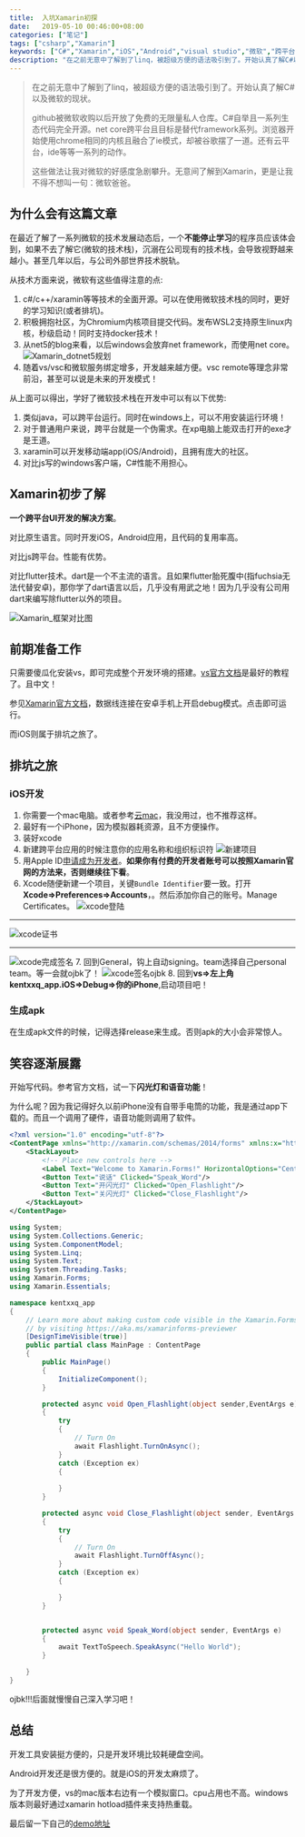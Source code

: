```yaml
---
title:  入坑Xamarin初探
date:   2019-05-10 00:46:00+08:00
categories: ["笔记"]
tags: ["csharp","Xamarin"]
keywords: ["C#","Xamarin","iOS","Android","visual studio","微软","跨平台开发"]
description: "在之前无意中了解到了linq，被超级方便的语法吸引到了。开始认真了解C#以及微软的现状。github被微软收购以后开放了免费的无限量私人仓库。C#自举且一系列生态代码完全开源。net core跨平台且目标是替代framework系列。浏览器开始使用chrome相同的内核且融合了ie模式，却被谷歌摆了一道。还有云平台，ide等等一系列的动作。这些做法让我对微软的好感度急剧攀升。无意间了解到Xamarin，更是让我不得不想叫一句：微软爸爸。"
---
```





> 在之前无意中了解到了linq，被超级方便的语法吸引到了。开始认真了解C#以及微软的现状。
>
> github被微软收购以后开放了免费的无限量私人仓库。C#自举且一系列生态代码完全开源。net core跨平台且目标是替代framework系列。浏览器开始使用chrome相同的内核且融合了ie模式，却被谷歌摆了一道。还有云平台，ide等等一系列的动作。
>
> 这些做法让我对微软的好感度急剧攀升。无意间了解到Xamarin，更是让我不得不想叫一句：微软爸爸。


## 为什么会有这篇文章

在最近了解了一系列微软的技术发展动态后，一个**不能停止学习**的程序员应该体会到，如果不去了解它(微软的技术栈)，沉溺在公司现有的技术栈，会导致视野越来越小。甚至几年以后，与公司外部世界技术脱轨。

从技术方面来说，微软有这些值得注意的点:

1. c#/c++/xaramin等等技术的全面开源。可以在使用微软技术栈的同时，更好的学习知识(或者排坑)。
2. 积极拥抱社区，为Chromium内核项目提交代码。发布WSL2支持原生linux内核，秒级启动！同时支持docker技术！
3. 从net5的blog来看，以后windows会放弃net framework，而使用net core。
![Xamarin_dotnet5规划](/images/csharp/Xamarin_dotnet5规划.png)
4. 随着vs/vsc和微软服务绑定增多，开发越来越方便。vsc remote等理念非常前沿，甚至可以说是未来的开发模式！

从上面可以得出，学好了微软技术栈在开发中可以有以下优势:

1. 类似java，可以跨平台运行。同时在windows上，可以不用安装运行环境！
2. 对于普通用户来说，跨平台就是一个伪需求。在xp电脑上能双击打开的exe才是王道。
3. xaramin可以开发移动端app(iOS/Android)，且拥有庞大的社区。
4. 对比js写的windows客户端，C#性能不用担心。


## Xamarin初步了解

**一个跨平台UI开发的解决方案**。

对比原生语言。同时开发iOS，Android应用，且代码的复用率高。

对比js跨平台。性能有优势。

对比flutter技术。dart是一个不主流的语言。且如果flutter胎死腹中(指fuchsia无法代替安卓)，那你学了dart语言以后，几乎没有用武之地！因为几乎没有公司用dart来编写除flutter以外的项目。

![Xamarin_框架对比图](/images/csharp/Xamarin_框架对比图.png)

## 前期准备工作

只需要傻瓜化安装vs，即可完成整个开发环境的搭建。[vs官方文档](https://docs.microsoft.com/zh-cn/visualstudio/products/?view=vs-2019)是最好的教程了。且中文！

参见[Xamarin官方文档](https://docs.microsoft.com/zh-cn/xamarin/get-started/first-app/?pivots=windows)，数据线连接在安卓手机上开启debug模式。点击即可运行。

而iOS则属于排坑之旅了。

## 排坑之旅

### iOS开发

1. 你需要一个mac电脑。或者参考[云mac](https://www.macincloud.com/)，我没用过，也不推荐这样。
2. 最好有一个iPhone，因为模拟器耗资源，且不方便操作。
3. 装好xcode
4. 新建跨平台应用的时候注意你的应用名称和组织标识符
![新建项目](/images/csharp/Xamarin_新建项目.png)
5. 用Apple ID[申请成为开发者](https://developer.apple.com/account/)。**如果你有付费的开发者账号可以按照Xamarin官网的方法来，否则继续往下看**。
6. Xcode随便新建一个项目，关键`Bundle Identifier`要一致。打开**Xcode=>Preferences=>Accounts**，。然后添加你自己的账号。Manage Certificates。
![xcode登陆](/images/csharp/Xamarin_xcode登陆.png)

---
![xcode证书](/images/csharp/Xamarin_xcode证书.png)

---
![xcode完成签名](/images/csharp/Xamarin_xcode完成签名.png)
7. 回到General，钩上自动signing。team选择自己personal team。等一会就ojbk了！
![xcode签名ojbk](/images/csharp/Xamarin_xcode签名ojbk.png)
8. 回到**vs=>左上角kentxxq_app.iOS=>Debug=>你的iPhone**,启动项目吧！

### 生成apk
在生成apk文件的时候，记得选择release来生成。否则apk的大小会非常惊人。

## 笑容逐渐展露
开始写代码。参考官方文档，试一下**闪光灯和语音功能**！

为什么呢？因为我记得好久以前iPhone没有自带手电筒的功能，我是通过app下载的。而且一个调用了硬件，语音功能则调用了软件。

```xml
<?xml version="1.0" encoding="utf-8"?>
<ContentPage xmlns="http://xamarin.com/schemas/2014/forms" xmlns:x="http://schemas.microsoft.com/winfx/2009/xaml" xmlns:local="clr-namespace:kentxxq_app" x:Class="kentxxq_app.MainPage">
    <StackLayout>
        <!-- Place new controls here -->
        <Label Text="Welcome to Xamarin.Forms!" HorizontalOptions="Center" VerticalOptions="CenterAndExpand" />
        <Button Text="说话" Clicked="Speak_Word"/>
        <Button Text="开闪光灯" Clicked="Open_Flashlight"/>
        <Button Text="关闪光灯" Clicked="Close_Flashlight"/>
    </StackLayout>
</ContentPage>
```

```cs
using System;
using System.Collections.Generic;
using System.ComponentModel;
using System.Linq;
using System.Text;
using System.Threading.Tasks;
using Xamarin.Forms;
using Xamarin.Essentials;

namespace kentxxq_app
{
    // Learn more about making custom code visible in the Xamarin.Forms previewer
    // by visiting https://aka.ms/xamarinforms-previewer
    [DesignTimeVisible(true)]
    public partial class MainPage : ContentPage
    {
        public MainPage()
        {
            InitializeComponent();
        }

        protected async void Open_Flashlight(object sender,EventArgs e)
        {
            try
            {
                // Turn On
                await Flashlight.TurnOnAsync();
            }
            catch (Exception ex)
            {
                
            }
        }

        protected async void Close_Flashlight(object sender, EventArgs e)
        {
            try
            {
                // Turn On
                await Flashlight.TurnOffAsync();
            }
            catch (Exception ex)
            {

            }
        }


        protected async void Speak_Word(object sender, EventArgs e)
        {
            await TextToSpeech.SpeakAsync("Hello World");
        }

    }
}
```

ojbk!!!后面就慢慢自己深入学习吧！

## 总结
开发工具安装挺方便的，只是开发环境比较耗硬盘空间。

Android开发还是很方便的。就是iOS的开发太麻烦了。

为了开发方便，vs的mac版本右边有一个模拟窗口。cpu占用也不高。windows版本则最好通过xamarin hotload插件来支持热重载。

最后留一下自己的[demo地址](https://github.com/a805429509/kentxxq_app)